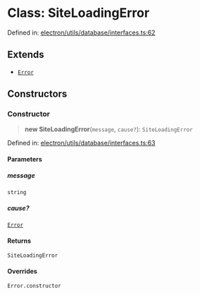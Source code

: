 # Class: SiteLoadingError

Defined in: [electron/utils/database/interfaces.ts:62](https://github.com/Nick2bad4u/Uptime-Watcher/blob/dca5483e793478722cd3e6e125cafcec5fc771f0/electron/utils/database/interfaces.ts#L62)

## Extends

- [`Error`](https://developer.mozilla.org/docs/Web/JavaScript/Reference/Global_Objects/Error)

## Constructors

### Constructor

> **new SiteLoadingError**(`message`, `cause?`): `SiteLoadingError`

Defined in: [electron/utils/database/interfaces.ts:63](https://github.com/Nick2bad4u/Uptime-Watcher/blob/dca5483e793478722cd3e6e125cafcec5fc771f0/electron/utils/database/interfaces.ts#L63)

#### Parameters

##### message

`string`

##### cause?

[`Error`](https://developer.mozilla.org/docs/Web/JavaScript/Reference/Global_Objects/Error)

#### Returns

`SiteLoadingError`

#### Overrides

`Error.constructor`
